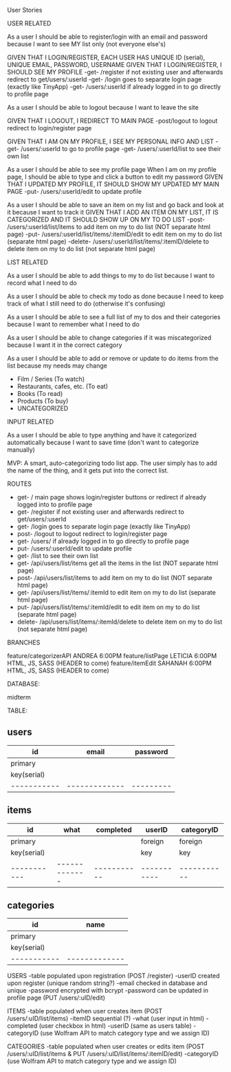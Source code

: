 User Stories

USER RELATED

As a user I should be able to register/login with an email and password because I want to see MY list only (not everyone else's)

GIVEN THAT I LOGIN/REGISTER, EACH USER HAS UNIQUE ID (serial), UNIQUE EMAIL, PASSWORD, USERNAME
GIVEN THAT I LOGIN/REGISTER, I SHOULD SEE MY PROFILE
-get- /register     if not existing user and afterwards redirect to get/users/:userId 
-get- /login        goes to separate login page (exactly like TinyApp)
-get- /users/:userId   if already logged in to go directly to profile page

As a user I should be able to logout because I want to leave the site

GIVEN THAT I LOGOUT, I REDIRECT TO MAIN PAGE
-post/logout            to logout redirect to login/register page

GIVEN THAT I AM ON MY PROFILE, I SEE MY PERSONAL INFO AND LIST
-get- /users/:userId       to go to profile page
-get- /users/:userId/list  to see their own list

As a user I should be able to see my profile page 
When I am on my profile page, I should be able to type and click a button to edit my password
GIVEN THAT I UPDATED MY PROFILE, IT SHOULD SHOW MY UPDATED MY MAIN PAGE
-put- /users/:userId/edit to update profile

As a user I should be able to save an item on my list and go back and look at it because I want to track it
GIVEN THAT I ADD AN ITEM ON MY LIST, IT IS CATEGORIZED AND IT SHOULD SHOW UP ON MY TO DO LIST
-post- /users/:userId/list/items                   to add item on my to do list (NOT separate html page)
-put- /users/:userId/list/items/:itemID/edit       to edit item on my to do list (separate html page)
-delete- /users/:userId/list/items/:itemID/delete  to delete item on my to do list (not separate html page)


LIST RELATED

As a user I should be able to add things to my to do list because I want to record what I need to do

As a user I should be able to check my todo as done because I need to keep track of what I still need to do (otherwise it's confusing)

As a user I should be able to see a full list of my to dos and their categories because I want to remember what I need to do

As a user I should be able to change categories if it was miscategorized because I want it in the correct category

As a user I should be able to add or remove or update to do items from the list because my needs may change

* Film / Series (To watch)
* Restaurants, cafes, etc. (To eat)
* Books (To read)
* Products (To buy)
* UNCATEGORIZED

INPUT RELATED

As a user I should be able to type anything and have it categorized automatically because I want to save time (don't want to categorize manually)


MVP: A smart, auto-categorizing todo list app. The user simply has to add the name of the thing, and it gets put into the correct list.


ROUTES

-   get-      /                            main page shows login/register buttons or redirect if already logged into to profile page
-   get-      /register                    if not existing user and afterwards redirect to get/users/:userId 
-   get-      /login                       goes to separate login page (exactly like TinyApp)
-   post-     /logout                      to logout redirect to login/register page
-   get-      /users/                      if already logged in to go directly to profile page
-   put-      /users/:userId/edit                  to update profile
-   get-      /list                        to see their own list
-   get-      /api/users/list/items                   get all the items in the list (NOT separate html page)
-   post-     /api/users/list/items                   to add item on my to do list (NOT separate html page)
-   get-      /api/users/list/items/:itemId          to edit item on my to do list (separate html page)
-   put-      /api/users/list/items/:itemId/edit          to edit item on my to do list (separate html page)
-   delete-   /api/users/list/items/:itemId/delete        to delete item on my to do list (not separate html page)


BRANCHES

feature/categorizerAPI      ANDREA 6:00PM
feature/listPage            LETICIA 6:00PM HTML, JS, SASS (HEADER to come)
feature/itemEdit            SAHANAH 6:00PM HTML, JS, SASS (HEADER to come)

DATABASE: 

midterm

TABLE: 

users
-----------------------------------       
id         | email       | password
-----------|-------------|---------
primary    |             | 
key(serial)|             |
-----------|-------------|---------

items
-------------------------------------------------------------
id         | what        | completed | userID    | categoryID
-----------|-------------|-----------|-----------|-----------
primary    |             |           | foreign   | foreign
key(serial)|             |           | key       | key
-----------|-------------|-----------|-----------|-----------

categories
--------------------------
id         | name        | 
-----------|-------------|
primary    |             | 
key(serial)|             | 
-----------|-------------|

USERS 
-table populated upon registration (POST /register)
-userID created upon register (unique random string?)
-email checked in database and unique
-password encrypted with bcrypt
-password can be updated in profile page (PUT /users/:uID/edit)

ITEMS
-table populated when user creates item (POST /users/:uID/list/items)
-itemID sequential (?)
-what (user input in html)
-completed (user checkbox in html)
-userID (same as users table)
-categoryID (use Wolfram API to match category type and we assign ID)

CATEGORIES
-table populated when user creates or edits item (POST /users/:uID/list/items & PUT /users/:uID/list/items/:itemID/edit)
-categoryID (use Wolfram API to match category type and we assign ID)




